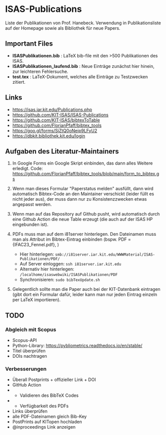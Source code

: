 # ISAS-Publications
Liste der Publikationen von Prof. Hanebeck. Verwendung in Publikationsliste auf der Homepage sowie als Bibliothek für neue Papers.


## Important Files
- **ISASPublikationen.bib** : LaTeX bib-file mit den >500 Publikationen des ISAS.
- **ISASPublikationen_laufend.bib** : Neue Einträge zunächst hier hinein, zur leichteren Fehlersuche.
- **test.tex** : LaTeX-Dokument, welches alle Einträge zu Testzwecken zitiert.


## Links
- https://isas.iar.kit.edu/Publications.php
- https://github.com/KIT-ISAS/ISAS-Publications
- https://github.com/KIT-ISAS/bibtexToTable
- https://github.com/FlorianPfaff/bibtex_tools
- https://goo.gl/forms/SjZtQ0oNeip9LFyU2
- https://dbkit.bibliothek.kit.edu/login


## Aufgaben des Literatur-Maintainers

1. In Google Forms ein Google Skript einbinden, das dann alles Weitere erledigt. Code: https://github.com/FlorianPfaff/bibtex_tools/blob/main/form_to_bibtex.gs

1. Wenn man dieses Formular "Paperstatus melden" ausfüllt, dann wird automatisch Bibtex-Code an den Maintainer verschickt (leider füllt es nicht jeder aus), der muss dann nur zu Konsistenzzwecken etwas angepasst werden.

2. Wenn man auf das Repository auf Github pusht, wird automatisch durch eine Github Action die neue Table erzeugt (die auch auf der ISAS HP eingebunden ist).

3. PDFs muss man auf dem i81server hinterlegen. Den Dateinamen muss man als Attribut im Bibtex-Eintrag einbinden (bspw.   PDF = {IFAC23_Fennel.pdf}, )
   - Hier hinterlegen: `smb://i81server.iar.kit.edu/WWWMaterial/ISAS-Publikationen/PDF/`
   - Auf Server einloggen: `ssh i81server.iar.kit.edu`
   - Alternativ hier hinterlegen: `/localhome/isaswebwiki/ISASPublikationen/PDF`
   - Synchronisieren: `sudo bibTexUpdate.sh`

4. Gelegentlich sollte man die Paper auch bei der KIT-Datenbank eintragen (gibt dort ein Formular dafür, leider kann man nur jeden Eintrag einzeln per LaTeX importieren).


## TODO

### Abgleich mit Scopus
- Scopus-API
- Python-Library: https://pybliometrics.readthedocs.io/en/stable/
- Titel überprüfen
- DOIs nachtragen

### Verbesserungen
- Überall Postprints + offizieller Link + DOI
- GitHub Action
- - Validieren des BibTeX Codes
- - Verfügbarkeit des PDFs
- Links überprüfen
- alle PDF-Dateinamen gleich Bib-Key
- PostPrints auf KITopen hochladen
- @inproceedings Link anzeigen






